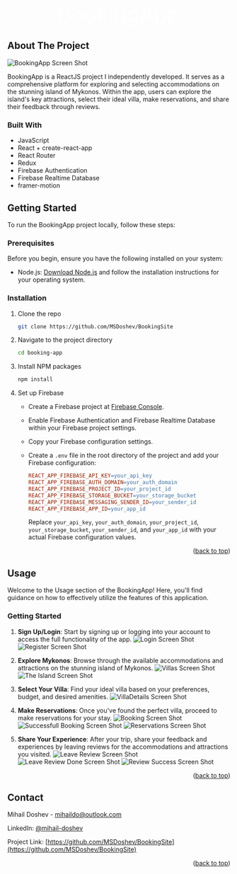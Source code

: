 <a name="readme-top"></a>


<!-- PROJECT LOGO -->
<br />
<div align="center">
    <a href="https://bookingapp-effea.web.app" style="text-decoration: none; color: #fff; font-size: 3rem;">
    BookingApp
    </a>
</div>

## About The Project

![BookingApp Screen Shot][product-screenshot]

BookingApp is a ReactJS project I independently developed. It serves as a
comprehensive platform for exploring and selecting accommodations on the stunning
island of Mykonos. Within the app, users can explore the island's key attractions, select
their ideal villa, make reservations, and share their feedback through reviews.

### Built With

- JavaScript
- React + create-react-app
- React Router
- Redux
- Firebase Authentication
- Firebase Realtime Database
- framer-motion

<!-- GETTING STARTED -->

## Getting Started

To run the BookingApp project locally, follow these steps:

### Prerequisites

Before you begin, ensure you have the following installed on your system:

- Node.js: [Download Node.js](https://nodejs.org/) and follow the installation instructions for your operating system.

### Installation

1. Clone the repo
   ```sh
   git clone https://github.com/MSDoshev/BookingSite
   ```
2. Navigate to the project directory
   ```sh
   cd booking-app
   ```
3. Install NPM packages
   ```sh
   npm install
   ```
4. Set up Firebase

   - Create a Firebase project at [Firebase Console](https://console.firebase.google.com/).
   - Enable Firebase Authentication and Firebase Realtime Database within your Firebase project settings.
   - Copy your Firebase configuration settings.
   - Create a `.env` file in the root directory of the project and add your Firebase configuration:

     ```makefile
     REACT_APP_FIREBASE_API_KEY=your_api_key
     REACT_APP_FIREBASE_AUTH_DOMAIN=your_auth_domain
     REACT_APP_FIREBASE_PROJECT_ID=your_project_id
     REACT_APP_FIREBASE_STORAGE_BUCKET=your_storage_bucket
     REACT_APP_FIREBASE_MESSAGING_SENDER_ID=your_sender_id
     REACT_APP_FIREBASE_APP_ID=your_app_id
     ```

     Replace `your_api_key`, `your_auth_domain`, `your_project_id`, `your_storage_bucket`, `your_sender_id`, and `your_app_id` with your actual Firebase configuration values.

<p align="right">(<a href="#readme-top">back to top</a>)</p>

<!-- USAGE EXAMPLES -->

## Usage

Welcome to the Usage section of the BookingApp! Here, you'll find guidance on how to effectively utilize the features of this application.

### Getting Started

1. **Sign Up/Login**: Start by signing up or logging into your account to access the full functionality of the app.
   ![Login Screen Shot][login-screenshot]
   ![Register Screen Shot][register-screenshot]

2. **Explore Mykonos**: Browse through the available accommodations and attractions on the stunning island of Mykonos.
   ![Villas Screen Shot][villas-screenshot]
   ![The Island Screen Shot][theIsland-screenshot]

3. **Select Your Villa**: Find your ideal villa based on your preferences, budget, and desired amenities.
   ![VillaDetails Screen Shot][villaDetails-screenshot]
4. **Make Reservations**: Once you've found the perfect villa, proceed to make reservations for your stay.
   ![Booking Screen Shot][booking-screenshot]
   ![Successfull Booking Screen Shot][successfullBooking-screenshot]
   ![Reservations Screen Shot][reservations-screenshot]
5. **Share Your Experience**: After your trip, share your feedback and experiences by leaving reviews for the accommodations and attractions you visited.
![Leave Review Screen Shot][leaveReview-screenshot]
![Leave Review Done Screen Shot][leaveReviewDone-screenshot]
![Review Success Screen Shot][reviewSuccess-screenshot]
<p align="right">(<a href="#readme-top">back to top</a>)</p>

<!-- CONTACT -->

## Contact

Mihail Doshev - mihaildo@outlook.com

LinkedIn: [@mihail-doshev](https://www.linkedin.com/in/mihail-doshev-42a074201/)

Project Link: [https://github.com/MSDoshev/BookingSite](https://github.com/MSDoshev/BookingSite)

<p align="right">(<a href="#readme-top">back to top</a>)</p>

<!-- Screenshots -->

[product-screenshot]: public/images/BookingAppScreentshot.png
[login-screenshot]: public/images/LoginScreenshot.png
[register-screenshot]: public/images/RegisterScreenshot.png
[villas-screenshot]: public/images/VillasScreenshot.png
[villaDetails-screenshot]: public/images/VillaDetailsScreenshot.png
[theIsland-screenshot]: public/images/TheIslandScreenshot.png
[booking-screenshot]: public/images/BookingScreenshot.png
[successfullBooking-screenshot]: public/images/SuccessfullReservationScreenshot.png
[reservations-screenshot]: public/images/ReservationsScreenshot.png
[leaveReview-screenshot]: public/images/LeaveAReviewScreenshot.png
[leaveReviewDone-screenshot]: public/images/LeaveAReviewDoneScreenshot.png
[reviewSuccess-screenshot]: public/images/ReviewSuccess.png
